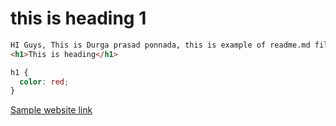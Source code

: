 # this is heading 1

```html
HI Guys, This is Durga prasad ponnada, this is example of readme.md file
<h1>This is heading</h1>
```

```css
h1 {
  color: red;
}
```

[Sample website link](https://www.coursera.org/)
